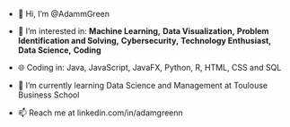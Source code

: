 - 👋 Hi, I’m @AdammGreen
  
- 👀 I’m interested in:
  **Machine Learning,** 
  **Data Visualization,** 
  **Problem Identification and Solving,**
  **Cybersecurity,** 
  **Technology Enthusiast,** 
  **Data Science,** 
  **Coding**

- 🌐 Coding in:
  Java, JavaScript, JavaFX, Python, R, HTML, CSS and SQL
 
- 🌱 I’m currently learning Data Science and Management at Toulouse Business School

- 📫 Reach me at linkedin.com/in/adamgreenn

<!---
AdammGreen/AdammGreen is a ✨ special ✨ repository because its `README.md` (this file) appears on your GitHub profile.
You can click the Preview link to take a look at your changes.
--->
